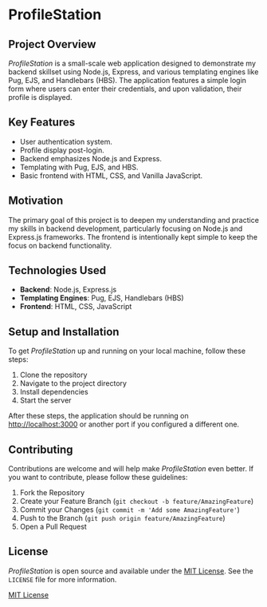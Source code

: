 # ProfileStation

## Project Overview

_ProfileStation_ is a small-scale web application designed to demonstrate my backend skillset using Node.js, Express, and various templating engines like Pug, EJS, and Handlebars (HBS). The application features a simple login form where users can enter their credentials, and upon validation, their profile is displayed.

## Key Features

- User authentication system.
- Profile display post-login.
- Backend emphasizes Node.js and Express.
- Templating with Pug, EJS, and HBS.
- Basic frontend with HTML, CSS, and Vanilla JavaScript.

## Motivation

The primary goal of this project is to deepen my understanding and practice my skills in backend development, particularly focusing on Node.js and Express.js frameworks. The frontend is intentionally kept simple to keep the focus on backend functionality.

## Technologies Used

- **Backend**: Node.js, Express.js
- **Templating Engines**: Pug, EJS, Handlebars (HBS)
- **Frontend**: HTML, CSS, JavaScript

## Setup and Installation

To get _ProfileStation_ up and running on your local machine, follow these steps:

1. Clone the repository
2. Navigate to the project directory
3. Install dependencies
4. Start the server

After these steps, the application should be running on [http://localhost:3000](http://localhost:3000) or another port if you configured a different one.

## Contributing

Contributions are welcome and will help make _ProfileStation_ even better. If you want to contribute, please follow these guidelines:

1. Fork the Repository
2. Create your Feature Branch (`git checkout -b feature/AmazingFeature`)
3. Commit your Changes (`git commit -m 'Add some AmazingFeature'`)
4. Push to the Branch (`git push origin feature/AmazingFeature`)
5. Open a Pull Request

## License

_ProfileStation_ is open source and available under the [MIT License](https://opensource.org/licenses/MIT). See the `LICENSE` file for more information.

[MIT License](https://github.com/m-mdy-m/ProfileStation/blob/main/LICENSE)